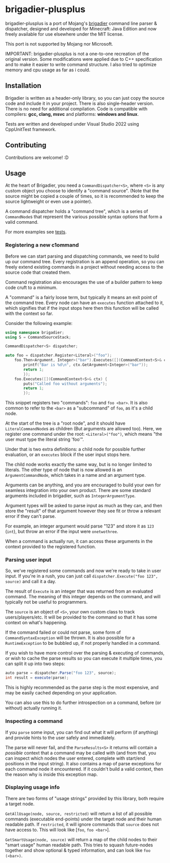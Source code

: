 # brigadier-plusplus

brigadier-plusplus is a port of Mojang's [brigadier](https://github.com/mojang/brigadier) command line parser & dispatcher, designed and developed for Minecraft: Java Edition and now freely available for use elsewhere under the MIT license.

This port is not supported by Mojang nor Microsoft.

IMPORTANT: brigadier-plusplus is not a one-to-one recreation of the original version. Some modifications were applied due to C++ specification and to make it easier to write command structure. I also tried to optimize memory and cpu usage as far as i could.

## Installation
Brigadier is written as a header-only library, so you can just copy the source code and include it in your project. There is also single-header version. There is no need for additional compilation. Code is compatible with compilers: **gcc, clang, msvc** and platforms: **windows and linux**.

Tests are written and developed under Visual Studio 2022 using CppUnitTest framework.

## Contributing
Contributions are welcome! :D

## Usage
At the heart of Brigadier, you need a `CommandDispatcher<S>`, where `<S>` is any custom object you choose to identify a "command source". (Note that the source might be copied a couple of times, so it is recommended to keep the source lightweight or even use a pointer).

A command dispatcher holds a "command tree", which is a series of `CommandNode`s that represent the various possible syntax options that form a valid command.

For more examples see [tests](brigadier-plusplus-test/brigadier).

### Registering a new c1ommand
Before we can start parsing and dispatching commands, we need to build up our command tree. Every registration is an append operation,
so you can freely extend existing commands in a project without needing access to the source code that created them.

Command registration also encourages the use of a builder pattern to keep code cruft to a minimum.

A "command" is a fairly loose term, but typically it means an exit point of the command tree.
Every node can have an `executes` function attached to it, which signifies that if the input stops here then this function will be called with the context so far.

Consider the following example:
```cpp
using namespace brigadier;
using S = CommandSourceStack;

CommandDispatcher<S> dispatcher;

auto foo = dispatcher.Register<Literal>("foo");
    foo.Then<Argument, Integer>("bar").Executes([](CommandContext<S>& ctx) {
        printf("Bar is %d\n", ctx.GetArgument<Integer>("bar"));
        return 1;
        });
    foo.Executes([](CommandContext<S>& ctx) {
        puts("Called foo without arguments");
        return 1;
        });
```

This snippet registers two "commands": `foo` and `foo <bar>`. It is also common to refer to the `<bar>` as a "subcommand" of `foo`, as it's a child node.

At the start of the tree is a "root node", and it should have `LiteralCommandNode`s as children (But arguments are allowed too). Here, we register one command under the root: `<Literal>("foo")`, which means "the user must type the literal string 'foo'".

Under that is two extra definitions: a child node for possible further evaluation, or an `executes` block if the user input stops here.

The child node works exactly the same way, but is no longer limited to literals. The other type of node that is now allowed is an `ArgumentCommandNode`, which takes in a name and an argument type.

Arguments can be anything, and you are encouraged to build your own for seamless integration into your own product. There are some standard arguments included in brigadier, such as `IntegerArgumentType`.

Argument types will be asked to parse input as much as they can, and then store the "result" of that argument however they see fit or throw a relevant error if they can't parse.

For example, an integer argument would parse "123" and store it as `123` (`int`), but throw an error if the input were `onetwothree`.

When a command is actually run, it can access these arguments in the context provided to the registered function.

### Parsing user input
So, we've registered some commands and now we're ready to take in user input. If you're in a rush, you can just call `dispatcher.Execute("foo 123", source)` and call it a day.

The result of `Execute` is an integer that was returned from an evaluated command. The meaning of this integer depends on the command, and will typically not be useful to programmers.

The `source` is an object of `<S>`, your own custom class to track users/players/etc. It will be provided to the command so that it has some context on what's happening.

If the command failed or could not parse, some form of `CommandSyntaxException` will be thrown. It is also possible for a `RuntimeException` to be bubbled up, if not properly handled in a command.

If you wish to have more control over the parsing & executing of commands, or wish to cache the parse results so you can execute it multiple times, you can split it up into two steps:

```java
auto parse = dispatcher.Parse("foo 123", source);
int result = execute(parse);
```

This is highly recommended as the parse step is the most expensive, and may be easily cached depending on your application.

You can also use this to do further introspection on a command, before (or without) actually running it.

### Inspecting a command
If you `parse` some input, you can find out what it will perform (if anything) and provide hints to the user safely and immediately.

The parse will never fail, and the `ParseResults<S>` it returns will contain a *possible* context that a command may be called with
(and from that, you can inspect which nodes the user entered, complete with start/end positions in the input string).
It also contains a map of parse exceptions for each command node it encountered. If it couldn't build a valid context, then
the reason why is inside this exception map.

### Displaying usage info
There are two forms of "usage strings" provided by this library, both require a target node.

`GetAllUsage(node, source, restricted)`  will return a list of all possible commands (executable end-points) under the target node and their human readable path. If `restricted`, it will ignore commands that `source` does not have access to. This will look like [`foo`, `foo <bar>`].

`GetSmartUsage(node, source)` will return a map of the child nodes to their "smart usage" human readable path. This tries to squash future-nodes together and show optional & typed information, and can look like `foo (<bar>)`.